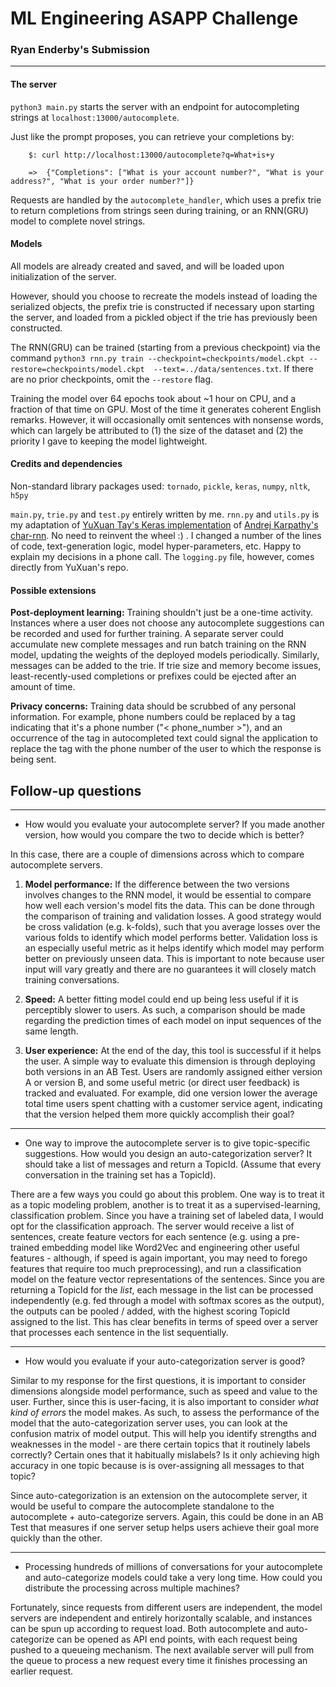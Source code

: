 # ML Engineering ASAPP Challenge
### Ryan Enderby's Submission



---
#### The server
`python3 main.py` starts the server with an endpoint for autocompleting strings at `localhost:13000/autocomplete`.

Just like the prompt proposes, you can retrieve your completions by:

        $: curl http://localhost:13000/autocomplete?q=What+is+y

        =>  {"Completions": ["What is your account number?", "What is your address?", "What is your order number?"]}

Requests are handled by the `autocomplete_handler`, which uses a prefix trie to return completions from strings seen during training, or an RNN(GRU) model to complete novel strings.

#### Models
All models are already created and saved, and will be loaded upon initialization of the server.

However, should you choose to recreate the models instead of loading the serialized objects, the prefix trie is constructed if necessary upon starting the server, and loaded from a pickled object if the trie has previously been constructed.

The RNN(GRU) can be trained (starting from a previous checkpoint) via the command `python3 rnn.py train --checkpoint=checkpoints/model.ckpt --restore=checkpoints/model.ckpt  --text=../data/sentences.txt`.  If there are no prior checkpoints, omit the `--restore` flag.

Training the model over 64 epochs took about ~1 hour on CPU, and a fraction of that time on GPU.  Most of the time it generates coherent English remarks.  However, it will occasionally omit sentences with nonsense words, which can largely be attributed to (1) the size of the dataset and (2) the priority I gave to keeping the model lightweight.


#### Credits and dependencies
Non-standard library packages used: `tornado`, `pickle`, `keras`, `numpy`, `nltk`, `h5py`

`main.py`, `trie.py` and `test.py` entirely written by me.  `rnn.py` and `utils.py` is my adaptation of [YuXuan Tay's Keras implementation](https://github.com/yxtay/char-rnn-text-generation) of [Andrej Karpathy's char-rnn](https://github.com/karpathy/char-rnn).  No need to reinvent the wheel :) . I changed a number of the lines of code, text-generation logic, model hyper-parameters, etc. Happy to explain my decisions in a phone call. The `logging.py` file, however, comes directly from YuXuan's repo.

#### Possible extensions

**Post-deployment learning:** Training shouldn't just be a one-time activity.  Instances where a user does not choose any autocomplete suggestions can be recorded and used for further training.  A separate server could accumulate new complete messages and run batch training on the RNN model, updating the weights of the deployed models periodically.  Similarly, messages can be added to the trie.  If trie size and memory become issues, least-recently-used completions or prefixes could be ejected after an amount of time.

**Privacy concerns:** Training data should be scrubbed of any personal information.  For example, phone numbers could be replaced by a tag indicating that it's a phone number ("< phone_number >"), and an occurrence of the tag in autocompleted text could signal the application to replace the tag with the phone number of the user to which the response is being sent.


## Follow-up questions
---

- How would you evaluate your autocomplete server? If you made another version, how would you compare the two to decide which is better?

In this case, there are a couple of dimensions across which to compare autocomplete servers.

1. **Model performance:** If the difference between the two versions involves changes to the RNN model, it would be essential to compare how well each version's model fits the data.  This can be done through the comparison of training and validation losses.  A good strategy would be cross validation (e.g. k-folds), such that you average losses over the various folds to identify which model performs better.  Validation loss is an especially useful metric as it helps identify which model may perform better on previously unseen data.  This is important to note because user input will vary greatly and there are no guarantees it will closely match training conversations.

2. **Speed:** A better fitting model could end up being less useful if it is perceptibly slower to users.  As such, a comparison should be made regarding the prediction times of each model on input sequences of the same length.

3. **User experience:** At the end of the day, this tool is successful if it helps the user.  A simple way to evaluate this dimension is through deploying both versions in an AB Test.  Users are randomly assigned either version A or version B, and some useful metric (or direct user feedback) is tracked and evaluated.  For example, did one version lower the average total time users spent chatting with a customer service agent, indicating that the version helped them more quickly accomplish their goal?
    
---
- One way to improve the autocomplete server is to give topic-specific suggestions. How would you design an auto-categorization server? It should take a list of messages and return a TopicId. (Assume that every conversation in the training set has a TopicId).

There are a few ways you could go about this problem. One way is to treat it as a topic modeling problem, another is to treat it as a supervised-learning, classification problem.  Since you have a training set of labeled data, I would opt for the classification approach.  The server would receive a list of sentences, create feature vectors for each sentence (e.g. using a pre-trained embedding model like Word2Vec and engineering other useful features - although, if speed is again important, you may need to forego features that require too much preprocessing), and run a classification model on the feature vector representations of the sentences. Since you are returning a TopicId for the *list*, each message in the list can be processed independently (e.g. fed through a model with softmax scores as the output), the outputs can be pooled / added, with the highest scoring TopicId assigned to the list.  This has clear benefits in terms of speed over a server that processes each sentence in the list sequentially.

---
- How would you evaluate if your auto-categorization server is good?

Similar to my response for the first questions, it is important to consider dimensions alongside model performance, such as speed and value to the user.  Further, since this is user-facing, it is also important to consider *what kind of errors* the model makes.  As such, to assess the performance of the model that the auto-categorization server uses, you can look at the confusion matrix of model output.  This will help you identify strengths and weaknesses in the model - are there certain topics that it routinely labels correctly? Certain ones that it habitually mislabels?  Is it only achieving high accuracy in one topic because is is over-assigning all messages to that topic?

Since auto-categorization is an extension on the autocomplete server, it would be useful to compare the autocomplete standalone to the autocomplete + auto-categorize servers.  Again, this could be done in an AB Test that measures if one server setup helps users achieve their goal more quickly than the other.

---
- Processing hundreds of millions of conversations for your autocomplete and auto-categorize models could take a very long time. How could you distribute the processing across multiple machines?

Fortunately, since requests from different users are independent, the model servers are independent and entirely horizontally scalable, and instances can be spun up according to request load.  Both autocomplete and auto-categorize can be opened as API end points, with each request being pushed to a queueing mechanism.  The next available server will pull from the queue to process a new request every time it finishes processing an earlier request.
